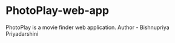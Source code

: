 # PhotoPlay-web-app
PhotoPlay is a movie finder web application.
Author - Bishnupriya Priyadarshini
